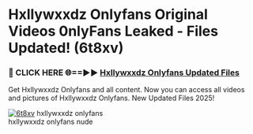 # Hxllywxxdz Onlyfans Original Videos 0nlyFans Leaked - Files Updated! (6t8xv)

<h3>🔴 CLICK HERE 🌐==►► <a href="https://tinyurl.com/3hn5wdd3" rel="nofollow">Hxllywxxdz Onlyfans Updated Files</a></h3>

Get Hxllywxxdz Onlyfans and all content. Now you can access all videos and pictures of Hxllywxxdz Onlyfans. New Updated Files 2025!

[![6t8xv](https://i.imgur.com/4HnBqBT.gif)](https://tinyurl.com/3hn5wdd3)
hxllywxxdz onlyfans<br>
hxllywxxdz onlyfans nude